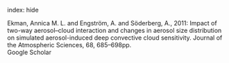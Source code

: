index: hide

<div class="Citation">

  <div class="Citation-body">
    <div class="Citation-text">Ekman, Annica M. L. and Engström, A. and Söderberg, A., 2011: Impact of two-way aerosol–cloud interaction and changes in aerosol size distribution on simulated aerosol-induced deep convective cloud sensitivity. <span class="Article-journal">Journal of the Atmospheric Sciences, </span><span class="Article-volume">68, </span>685–698pp.</div>
    <div class="Citation-links">
      <div class="CitationLink" data-href="https://scholar.google.com/scholar?q=Impact+of+two-way+aerosol%E2%80%93cloud+interaction+and+changes+in+aerosol+size+distribution+on+simulated+aerosol-induced+deep+convective+cloud+sensitivity">
        <div class="CitationLink-icon CitationLink-Scholar"></div>
        <div class="CitationLink-text">Google Scholar</div>
      </div>
    </div>
  </div>
</div>


<div class="Citation-copy">

</div>